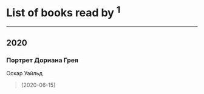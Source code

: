 # List of books read by [](https://plus.google.com/u/0/104731829794763834502/)<sup>1</sup>
---

## 2020

### Портрет Дориана Грея
Оскар Уайльд
> [2020-06-15] 



